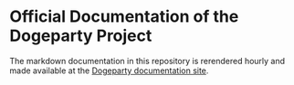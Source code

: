 # Official Documentation of the Dogeparty Project

The markdown documentation in this repository is rerendered hourly and made available at the [Dogeparty documentation site](https://dogeparty.net/docs/).

